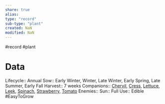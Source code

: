 ```yaml
---
share: true
alias: 
type: "record"
sub-type: "plant"
created: NaN 
modified: NaN
---
```

#record #plant
# Data
Lifecycle:: Annual
Sow:: Early Winter, Winter, Late Winter, Early Spring, Late Summer, Early Fall
Harvest:: 7 weeks
Companions:: [Chervil](Chervil.md), [Cress](Cress.md), [Lettuce](./Lettuce.md), [Leek](Leek.md), [Spinach](./Spinach.md), [Strawberry](./Strawberry.md), [Tomato](Tomato.md)
Enemies:: 
Sun:: Full
Use:: Edible
#EasyToGrow 

